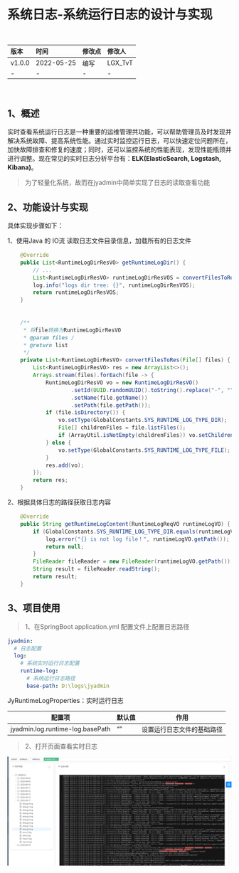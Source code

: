 # 系统日志-系统运行日志的设计与实现

<br/>

| 版本   | 时间       | 修改点 | 修改人  |
| :----- | :--------- | :----- | :------ |
| v1.0.0 | 2022-05-25 | 编写   | LGX_TvT |
| -      | -          | -      | -       |

<br/>



## 1、概述

实时查看系统运行日志是一种重要的运维管理共功能，可以帮助管理员及时发现并解决系统故障、提高系统性能。通过实时监控运行日志，可以快速定位问题所在，加快故障排查和修复的速度；同时，还可以监控系统的性能表现，发现性能瓶颈并进行调整。现在常见的实时日志分析平台有：**ELK(ElasticSearch, Logstash, Kibana)**。



> 为了轻量化系统，故而在jyadmin中简单实现了日志的读取查看功能





## 2、功能设计与实现



具体实现步骤如下：

1、使用Java 的 IO流 读取日志文件目录信息，加载所有的日志文件

```java
    @Override
    public List<RuntimeLogDirResVO> getRuntimeLogDir() {
		// ...
        List<RuntimeLogDirResVO> runtimeLogDirResVOS = convertFilesToRes(files);
        log.info("logs dir tree: {}", runtimeLogDirResVOS);
        return runtimeLogDirResVOS;
    }


	/**
     * 将file转换为RuntimeLogDirResVO
     * @param files /
     * @return list
     */
    private List<RuntimeLogDirResVO> convertFilesToRes(File[] files) {
        List<RuntimeLogDirResVO> res = new ArrayList<>();
        Arrays.stream(files).forEach(file -> {
            RuntimeLogDirResVO vo = new RuntimeLogDirResVO()
                    .setId(UUID.randomUUID().toString().replace("-", ""))
                    .setName(file.getName())
                    .setPath(file.getPath());
            if (file.isDirectory()) {
                vo.setType(GlobalConstants.SYS_RUNTIME_LOG_TYPE_DIR);
                File[] childrenFiles = file.listFiles();
                if (ArrayUtil.isNotEmpty(childrenFiles)) vo.setChildren(convertFilesToRes(childrenFiles));
            } else {
                vo.setType(GlobalConstants.SYS_RUNTIME_LOG_TYPE_FILE);
            }
            res.add(vo);
        });
        return res;
    }
```



2、根据具体日志的路径获取日志内容

```java
    @Override
    public String getRuntimeLogContent(RuntimeLogReqVO runtimeLogVO) {
        if (GlobalConstants.SYS_RUNTIME_LOG_TYPE_DIR.equals(runtimeLogVO.getType())) {
            log.error("{} is not log file！", runtimeLogVO.getPath());
            return null;
        }
        FileReader fileReader = new FileReader(runtimeLogVO.getPath());
        String result = fileReader.readString();
        return result;
    }
```





## 3、项目使用



> 1、在SpringBoot application.yml 配置文件上配置日志路径



```yaml
jyadmin:
  # 日志配置
  log:
    # 系统实时运行日志配置
    runtime-log:
      # 系统运行日志路径
      base-path: D:\logs\jyadmin
```



JyRuntimeLogProperties：实时运行日志

| 配置项                           | 默认值 | 作用                       |
| -------------------------------- | ------ | -------------------------- |
| jyadmin.log.runtime-log.basePath | “”     | 设置运行日志文件的基础路径 |



> 2、打开页面查看实时日志



![image-20230618212505565](%E7%B3%BB%E7%BB%9F%E6%97%A5%E5%BF%97-%E7%B3%BB%E7%BB%9F%E8%BF%90%E8%A1%8C%E6%97%A5%E5%BF%97%E7%9A%84%E8%AE%BE%E8%AE%A1%E4%B8%8E%E5%AE%9E%E7%8E%B0.assets/image-20230618212505565-16870947075754.png)

